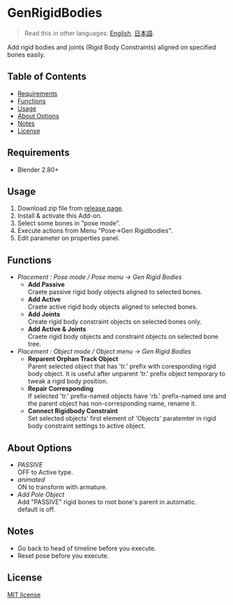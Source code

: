 # GenRigidBodies

> Read this in other languages: [English](README.md), [日本語](README.ja.md).

Add rigid bodies and joints (Rigid Body Constraints) aligned on specified bones easily.

## Table of Contents
<!-- TOC -->

- [Requirements](#requirements)
- [Functions](#functions)
- [Usage](#usage)
- [About Options](#about-options)
- [Notes](#notes)
- [License](#license)

<!-- /TOC -->

## Requirements

- Blender 2.80+

## Usage

1. Download zip file from [release page](/../../release/latest).
1. Install & activate this Add-on.
1. Select some bones in "pose mode".
1. Execute actions from Menu "Pose→Gen Rigidbodies".
1. Edit parameter on properties panel.

## Functions

- *Placement : Pose mode / Pose menu → Gen Rigid Bodies*
  - **Add Passive**  
    Craete passive rigid body objects aligned to selected bones.
  - **Add Active**  
    Craete active rigid body objects aligned to selected bones.
  - **Add Joints**  
    Create rigid body constraint objects on selected bones only.
  - **Add Active & Joints**  
    Craete rigid body objects and constraint objects on selected bone tree.
- *Placement : Object mode / Object menu → Gen Rigid Bodies*
  - **Reparent Orphan Track Object**  
    Parent selected object that has 'tr.' prefix with coresponding rigid body object.
    It is useful after unparent 'tr.' prefix object temporary to tweak a rigid body
    position.
  - **Repair Corresponding**  
    If selected 'tr.' prefix-named objects have 'rb.' prefix-named one and the parent
    object has non-corresponding name, rename it.
  - **Connect Rigidbody Constraint**  
    Set selected objects' first element of 'Objects' paratemter in rigid body
    constraint settings to active object.

## About Options

- *PASSIVE*  
  OFF to Active type.
- *animated*  
  ON to transform with armature.
- *Add Pole Object*  
  Add "PASSIVE" rigid bones to root bone's parent in automatic.  
  default is off.

## Notes

- Go back to head of timeline before you execute.
- Reset pose before you execute.

## License

[MIT license](LICENSE)
